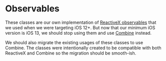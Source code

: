 # Observables

These classes are our own implementation of [ReactiveX observables](http://reactivex.io/) that we used when we were targeting iOS 12+. But now that our minimum iOS version is iOS 13, we should stop using them and use [Combine](https://developer.apple.com/documentation/combine) instead. 

We should also migrate the existing usages of these classes to use Combine. The classes were intentionally created to be compatible with both ReactiveX and Combine so the migration should be smooth-ish.
